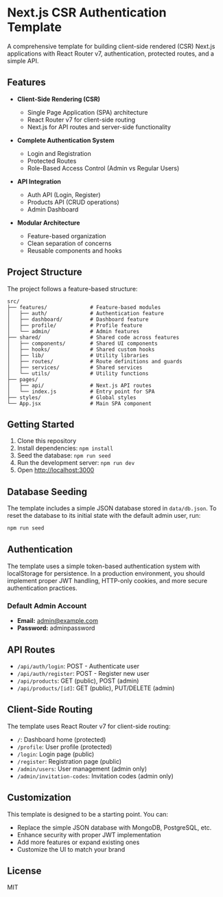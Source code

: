 # Next.js CSR Authentication Template

A comprehensive template for building client-side rendered (CSR) Next.js applications with React Router v7, authentication, protected routes, and a simple API.

## Features

- **Client-Side Rendering (CSR)**
  - Single Page Application (SPA) architecture
  - React Router v7 for client-side routing
  - Next.js for API routes and server-side functionality

- **Complete Authentication System**
  - Login and Registration
  - Protected Routes
  - Role-Based Access Control (Admin vs Regular Users)

- **API Integration**
  - Auth API (Login, Register)
  - Products API (CRUD operations)
  - Admin Dashboard

- **Modular Architecture**
  - Feature-based organization
  - Clean separation of concerns
  - Reusable components and hooks

## Project Structure

The project follows a feature-based structure:

```
src/
├── features/              # Feature-based modules
│   ├── auth/              # Authentication feature
│   ├── dashboard/         # Dashboard feature
│   ├── profile/           # Profile feature
│   └── admin/             # Admin features
├── shared/                # Shared code across features
│   ├── components/        # Shared UI components
│   ├── hooks/             # Shared custom hooks
│   ├── lib/               # Utility libraries
│   ├── routes/            # Route definitions and guards
│   ├── services/          # Shared services
│   └── utils/             # Utility functions
├── pages/
│   ├── api/               # Next.js API routes 
│   └── index.js           # Entry point for SPA
├── styles/                # Global styles
└── App.jsx                # Main SPA component
```

## Getting Started

1. Clone this repository
2. Install dependencies: `npm install`
3. Seed the database: `npm run seed`
4. Run the development server: `npm run dev`
5. Open [http://localhost:3000](http://localhost:3000)

## Database Seeding

The template includes a simple JSON database stored in `data/db.json`. To reset the database to its initial state with the default admin user, run:

```bash
npm run seed
```

## Authentication

The template uses a simple token-based authentication system with localStorage for persistence. In a production environment, you should implement proper JWT handling, HTTP-only cookies, and more secure authentication practices.

### Default Admin Account

- **Email:** admin@example.com
- **Password:** adminpassword

## API Routes

- `/api/auth/login`: POST - Authenticate user
- `/api/auth/register`: POST - Register new user
- `/api/products`: GET (public), POST (admin)
- `/api/products/[id]`: GET (public), PUT/DELETE (admin)

## Client-Side Routing

The template uses React Router v7 for client-side routing:

- `/`: Dashboard home (protected)
- `/profile`: User profile (protected)
- `/login`: Login page (public)
- `/register`: Registration page (public)
- `/admin/users`: User management (admin only)
- `/admin/invitation-codes`: Invitation codes (admin only)

## Customization

This template is designed to be a starting point. You can:

- Replace the simple JSON database with MongoDB, PostgreSQL, etc.
- Enhance security with proper JWT implementation
- Add more features or expand existing ones
- Customize the UI to match your brand

## License

MIT